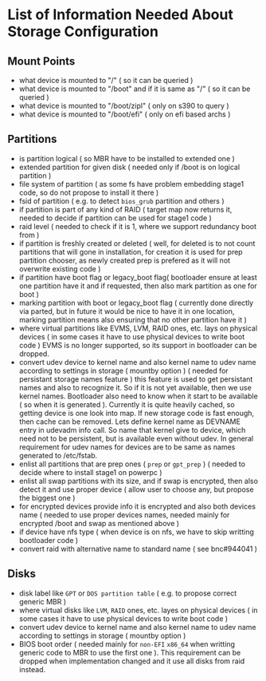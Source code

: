 List of Information Needed About Storage Configuration
======================================================

Mount Points
---------------

- what device is mounted to "/" ( so it can be queried )
- what device is mounted to "/boot" and if it is same as "/" ( so it can be queried )
- what device is mounted to "/boot/zipl" ( only on s390 to query )
- what device is mounted to "/boot/efi" ( only on efi based archs )

Partitions
---------------

- is partition logical ( so MBR have to be installed to extended one )
- extended partition for given disk ( needed only if /boot is on logical partition )
- file system of partition ( as some fs have problem embedding stage1 code, so do not propose to install it there )
- fsid of partition ( e.g. to detect `bios_grub` partition and others )
- if partition is part of any kind of RAID ( target map now returns it, needed to decide if partition can be used for stage1 code )
- raid level ( needed to check if it is 1, where we support redundancy boot from )
- if partition is freshly created or deleted ( well, for deleted is to not count partitions that will gone in installation, for creation it is used for prep partition chooser, as newly created prep is prefered as it will not overwrite existing code )
- if partition have boot flag or legacy_boot flag( bootloader ensure at least one partition have it and if requested, then also mark partition as one for boot )
- marking partition with boot or legacy_boot flag ( currently done directly via parted, but in future it would be nice to have it in one location, marking partition means also ensuring that no other partition have it )
- where virtual partitions like EVMS, LVM, RAID ones, etc. lays on physical devices ( in some cases it have to use physical devices to write boot code )
  EVMS is no longer supported, so its support in bootloader can be dropped.
- convert udev device to kernel name and also kernel name to udev name according to settings in storage ( mountby option ) ( needed for persistant storage names feature )
  this feature is used to get persistant names and also to recognize it. So if it is not yet available, then we use kernel names. Bootloader also need to know when it start
  to be available ( so when it is generated ). Currently it is quite heavily cached, so getting device is one look into map. If new storage code is fast enough, then cache can be removed.
  Lets define kernel name as DEVNAME entry in udevadm info call. So name that kernel give to device, which need not to be persistent, but is available even without udev.
  In general requirement for udev names for devices are to be same as names generated to /etc/fstab.
- enlist all partitions that are prep ones ( `prep` or `gpt_prep` ) ( needed to decide where to install stage1 on powerpc )
- enlist all swap partitions with its size, and if swap is encrypted, then also detect it and use proper device ( allow user to choose any, but propose the biggest one )
- for encrypted devices provide info it is encrypted and also both devices name ( needed to use proper devices names, needed mainly for encrypted /boot and swap as mentioned above )
- if device have nfs type ( when device is on nfs, we have to skip writting bootloader code )
- convert raid with alternative name to standard name ( see bnc#944041 )

Disks
-----

- disk label like `GPT` or `DOS partition table` ( e.g. to propose correct generic MBR )
- where virtual disks like `LVM`, `RAID` ones, etc. layes on physical devices ( in some cases it have to use physical devices to write boot code )
- convert udev device to kernel name and also kernel name to udev name according to settings in storage ( mountby option )
- BIOS boot order ( needed mainly for `non-EFI` `x86_64` when writting generic code to MBR to use the first one ).
  This requirement can be dropped when implementation changed and it use all disks from raid instead.
